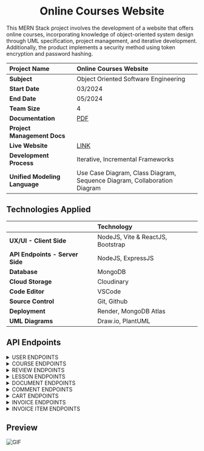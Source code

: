 <h1 align="center"> Online Courses Website </h1>

This MERN Stack project involves the development of a website that offers online courses, incorporating knowledge of object-oriented system design through UML specification, project management, and iterative development. Additionally, the product implements a security method using token encryption and password hashing.

| Project Name                  | Online Courses Website                                                                    |
| :---------------------------- | :---------------------------------------------------------------------------------------- |
| **Subject**                   | Object Oriented Software Engineering                                                      |
| **Start Date**                | 03/2024                                                                                   |
| **End Date**                  | 05/2024                                                                                   |
| **Team Size**                 | 4                                                                                         |
| **Documentation**             | [PDF](https://drive.google.com/file/d/1w_m2uK-vjerwkcEc-ViiEUOURG5R3gJ3/view?usp=sharing) |
| **Project Management Docs**   |                                                                                           |
| **Live Website**              | [LINK](https://online-courses-web.onrender.com/)                                          |
| **Development Process**       | Iterative, Incremental Frameworks                                                         |
| **Unified Modeling Language** | Use Case Diagram, Class Diagram, Sequence Diagram, Collaboration Diagram                  |

<h2>Technologies Applied</h2>

|                                 | Technology                        |
| :------------------------------ | :-------------------------------- |
| **UX/UI - Client Side**         | NodeJS, Vite & ReactJS, Bootstrap |
| **API Endpoints - Server Side** | NodeJS, ExpressJS                 |
| **Database**                    | MongoDB                           |
| **Cloud Storage**               | Cloudinary                        |
| **Code Editor**                 | VSCode                            |
| **Source Control**              | Git, Github                       |
| **Deployment**                  | Render, MongoDB Atlas             |
| **UML Diagrams**                | Draw.io, PlantUML                 |

<h2>API Endpoints</h2>

<details>
<summary>USER ENDPOINTS</summary>

| Endpoint                               | Method | Description                                                            |
| -------------------------------------- | ------ | ---------------------------------------------------------------------- |
| `/api/users/register`                  | POST   | Register a new user                                                    |
| `/api/users/register-app-user`         | POST   | Register a new app user                                                |
| `/api/users/register/instructor`       | POST   | Register a new instructor (requires authentication)                    |
| `/api/users/otp-authentication`        | POST   | Authenticate user with OTP                                             |
| `/api/users/login`                     | POST   | Login user                                                             |
| `/api/users/login-app-user`            | POST   | Login app user                                                         |
| `/api/users/forgot-password`           | POST   | Request password reset                                                 |
| `/api/users/reset-password/:id/:token` | POST   | Reset password with specific ID and token                              |
| `/api/users`                           | GET    | Get current user information (requires authentication)                 |
| `/api/users/update-profile`            | PUT    | Update user profile information (requires authentication, file upload) |
| `/api/users/update-profile-picture`    | PUT    | Update user profile picture (requires authentication, file upload)     |
| `/api/users/change-password`           | PUT    | Change user password (requires authentication)                         |
| `/api/users/change-password-app-user`  | PUT    | Change app user password (requires authentication)                     |
| `/api/users/change-app-user-name`      | PUT    | Change app user name (requires authentication)                         |
| `/api/users/get-list-users/:role`      | GET    | Get list of users by role (requires authentication)                    |
| `/api/users/:id`                       | GET    | Get user information by ID                                             |
| `/api/users/change-user-status/:id`    | PUT    | Change user status by ID (requires authentication)                     |

</details>

<details>
<summary>COURSE ENDPOINTS</summary>

| Endpoint                                     | Method | Description                                                               |
| -------------------------------------------- | ------ | ------------------------------------------------------------------------- |
| `/api/courses/create-course`                 | POST   | Instructor creates a new course (requires authentication, file upload)    |
| `/api/courses/update-course-intro/:id`       | PUT    | Update course introduction (requires authentication, file upload)         |
| `/api/courses/delete-course/:id`             | DELETE | Delete a course (requires authentication)                                 |
| `/api/courses/user-courses`                  | GET    | Get a list of courses created by the instructor (requires authentication) |
| `/api/courses/search-user-courses`           | POST   | Search for courses created by the instructor (requires authentication)    |
| `/api/courses/search-courses`                | POST   | Search for all courses                                                    |
| `/api/courses/change-course-visibility/:id`  | PUT    | Change the visibility status of a course (requires authentication)        |
| `/api/courses/change-course-status/:id`      | PUT    | Change the status of a course (requires authentication)                   |
| `/api/courses/all`                           | GET    | Get all courses                                                           |
| `/api/courses/getNewestCourse`               | GET    | Get the newest course                                                     |
| `/api/courses/getBestSellerCourse`           | GET    | Get the best-selling course                                               |
| `/api/courses/find_course/:str`              | GET    | Find a course by string                                                   |
| `/api/courses/get_course/:id`                | GET    | Get detailed information of a course                                      |
| `/api/courses/get-courses-by-instructor/:id` | GET    | Get a list of courses by instructor ID (requires authentication)          |
| `/api/courses/get-courses-by-student/:id`    | GET    | Get a list of courses by student ID (requires authentication)             |

</details>

<details>
<summary>REVIEW ENDPOINTS</summary>

| Endpoint                                          | Method | Description                                                                |
| ------------------------------------------------- | ------ | -------------------------------------------------------------------------- |
| `/api/reviews/create_review/:courseId`            | POST   | Create a review for a course (requires authentication)                     |
| `/api/reviews/get-review-course/:courseId`        | GET    | Get reviews for a course                                                   |
| `/api/reviews/get-my-review-for-course/:courseId` | GET    | Get the authenticated user's review for a course (requires authentication) |

</details>

<details>
<summary>LESSON ENDPOINTS</summary>

| Endpoint                          | Method | Description                                   |
| --------------------------------- | ------ | --------------------------------------------- |
| `/api/lessons/get-course-lessons` | POST   | Get lessons for a course                      |
| `/api/lessons/delete-lesson/:id`  | DELETE | Delete a lesson (requires authentication)     |
| `/api/lessons/update-lesson/:id`  | PUT    | Update a lesson (requires authentication)     |
| `/api/lessons/create-lesson`      | POST   | Create a new lesson (requires authentication) |
| `/api/lessons/get-lesson/:id`     | GET    | Get a specific lesson                         |

</details>

<details>
<summary>DOCUMENT ENDPOINTS</summary>

| Endpoint                              | Method | Description                                                  |
| ------------------------------------- | ------ | ------------------------------------------------------------ |
| `/api/documents/get-lesson-documents` | POST   | Get documents for a lesson                                   |
| `/api/documents/create-document`      | POST   | Create a new document (requires authentication, file upload) |
| `/api/documents/delete-document/:id`  | DELETE | Delete a document (requires authentication)                  |

</details>

<details>
<summary>COMMENT ENDPOINTS</summary>

| Endpoint                            | Method | Description                                    |
| ----------------------------------- | ------ | ---------------------------------------------- |
| `/api/comments/get-lesson-comments` | POST   | Get comments for a lesson                      |
| `/api/comments/create-comment`      | POST   | Create a new comment (requires authentication) |

</details>

<details>
<summary>CART ENDPOINTS</summary>

| Endpoint                                      | Method | Description                                        |
| --------------------------------------------- | ------ | -------------------------------------------------- |
| `/api/carts/addToCart`                        | POST   | Add a course to the cart (requires authentication) |
| `/api/carts/removeFromCart/:cartId/:courseId` | DELETE | Remove a course from the cart                      |
| `/api/carts/clearCart`                        | DELETE | Clear the cart (requires authentication)           |
| `/api/carts/getCart`                          | GET    | Get the cart (requires authentication)             |

</details>

<details>
<summary>INVOICE ENDPOINTS</summary>

| Endpoint                                     | Method | Description                                                                      |
| -------------------------------------------- | ------ | -------------------------------------------------------------------------------- |
| `/api/invoices/my_invoice`                   | GET    | Get the authenticated user's invoices (requires authentication)                  |
| `/api/invoices/checkout`                     | POST   | Checkout and generate an invoice (requires authentication)                       |
| `/api/invoices/my_course`                    | GET    | Get the authenticated user's courses (requires authentication)                   |
| `/api/invoices/my_course/searchByName/:str`  | GET    | Search the authenticated user's courses by name (requires authentication)        |
| `/api/invoices/my_course/searchByTopic/:str` | GET    | Search the authenticated user's courses by topic (requires authentication)       |
| `/api/invoices/my_course/searchByTimeUpdate` | GET    | Search the authenticated user's courses by update time (requires authentication) |

</details>

<details>
<summary>INVOICE ITEM ENDPOINTS</summary>

| Endpoint                                   | Method | Description                                                                                      |
| ------------------------------------------ | ------ | ------------------------------------------------------------------------------------------------ |
| `/api/invoiceItems/all-courses`            | GET    | Get statistics for all courses (requires authentication for admin)                               |
| `/api/invoiceItems/all-courses/instructor` | GET    | Get statistics for all courses created by the authenticated instructor (requires authentication) |

</details>

## Preview

![GIF](https://github.com/kaytervn/Online-Courses-Web/blob/trong-deploy/preview.gif)

